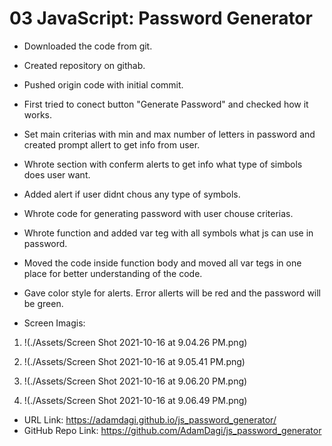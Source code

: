 # 03 JavaScript: Password Generator

* Downloaded the code from git.
* Created repository on githab.
* Pushed origin code with initial commit.
* First tried to conect button "Generate Password" and checked how it works.
* Set main criterias with min and max number of letters in password and created prompt allert to get info from user.
* Whrote section with conferm alerts to get info what type of simbols does user want.
* Added alert if user didnt chous any type of symbols.
* Whrote code for generating password with user chouse criterias.
* Whrote function and added var teg with all symbols what js can use in password.
* Moved the code inside function body and moved all var tegs in one place for better understanding of the code.
* Gave color style for alerts. Error allerts will be red and the password will be green.

* Screen Imagis:
1. !(./Assets/Screen Shot 2021-10-16 at 9.04.26 PM.png) 

2. !(./Assets/Screen Shot 2021-10-16 at 9.05.41 PM.png) 

3. !(./Assets/Screen Shot 2021-10-16 at 9.06.20 PM.png) 

4. !(./Assets/Screen Shot 2021-10-16 at 9.06.49 PM.png) 

* URL Link: https://adamdagi.github.io/js_password_generator/
* GitHub Repo Link: https://github.com/AdamDagi/js_password_generator
